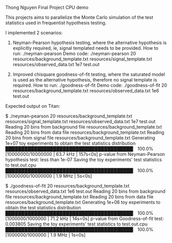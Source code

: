 Thong Nguyen
Final Project CPU demo

This projects aims to parallelize the Monte Carlo simulation of the test statistics used in frequentist hypothesis testing.

I implemented 2 scenarios: 

1. Neyman-Pearson hypothesis testing, where the alternative hypothesis is explicitly required, ie, signal templated needs to be provided.
How to run: 
    ./neyman-pearson <number of bins> <background template file> <signal template file> <observed data file> <number of toys> <output file> 
Demo code:
    ./neyman-pearson 20 resources/background_template.txt resources/signal_template.txt resources/observed_data.txt 1e7 test.out

2. Improved chisquare goodness-of-fit testing, where the saturated model is used as the alternative hypothesis, therefore no signal template is required.
How to run:
    ./goodness-of-fit <number of bins> <background template file> <observed data file> <number of toys> <output file>
Demo code:
    ./goodness-of-fit 20 resources/background_template.txt resources/observed_data.txt 1e6 test.out

Expected output on Titan:

$ ./neyman-pearson 20 resources/background_template.txt resources/signal_template.txt resources/observed_data.txt 1e7 test.out
Reading 20 bins from background file resources/background_template.txt
Reading 20 bins from data file resources/background_template.txt
Reading 20 bins from signal file resources/background_template.txt
Generating 1e+07 toy experiments to obtain the test statistics distribution
  ████████████████████████████████████████▏ 100.0% [10000000/10000000 | 63.7 kHz | 157s<0s]
p-value from Neyman-Pearson hypothesis test: less than 1e-07
Saving the toy experiments' test statistics to test.out.cpu
  ████████████████████████████████████████▏ 100.0% [10000000/10000000 | 1.9 MHz | 5s<0s]


$ ./goodness-of-fit 20 resources/background_template.txt resources/observed_data.txt 1e6 test.out
Reading 20 bins from background file resources/background_template.txt
Reading 20 bins from data file resources/background_template.txt
Generating 1e+06 toy experiments to obtain the test statistics distribution
  ████████████████████████████████████████▏ 100.0% [1000000/1000000 | 71.2 kHz | 14s<0s]
p-value from Goodness-of-fit test: 0.003805
Saving the toy experiments' test statistics to test.out.cpu
  ████████████████████████████████████████▏ 100.0% [1000000/1000000 | 1.9 MHz | 1s<0s]
